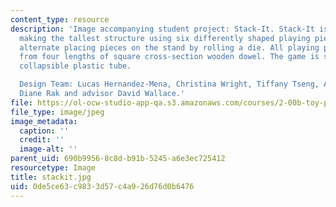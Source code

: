 ```yaml
---
content_type: resource
description: 'Image accompanying student project: Stack-It. Stack-It is a game of
  making the tallest structure using six differently shaped playing pieces. Players
  alternate placing pieces on the stand by rolling a die. All playing pieces are made
  from four lengths of square cross-section wooden dowel. The game is stored in a
  collapsible plastic tube.

  Design Team: Lucas Hernandez-Mena, Christina Wright, Tiffany Tseng, Amy Magnuson,
  Diane Rak and advisor David Wallace.'
file: https://ol-ocw-studio-app-qa.s3.amazonaws.com/courses/2-00b-toy-product-design-spring-2008/0de5ce63c9833d57c4a926d76d0b6476_stackit.jpg
file_type: image/jpeg
image_metadata:
  caption: ''
  credit: ''
  image-alt: ''
parent_uid: 690b9956-8c8d-b91b-5245-a6e3ec725412
resourcetype: Image
title: stackit.jpg
uid: 0de5ce63-c983-3d57-c4a9-26d76d0b6476
---
```

